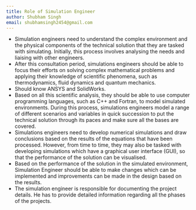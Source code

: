 ```yaml
---
title: Role of Simulation Engineer
author: Shubham Singh
email: shubhamsingh2454@gmail.com
---
```


- Simulation engineers need to understand the complex environment and the physical components of the technical solution that they are tasked with simulating. Initially, this process involves analysing the needs and liaising with other engineers.
- After this consultation period, simulations engineers should be able to focus their efforts on solving complex mathematical problems and applying their knowledge of scientific phenomena, such as thermodynamics, fluid dynamics and quantum mechanics.
- Should know ANSYS and SolidWorks.
- Based on all this scientific analysis, they should be able to use computer programming languages, such as C++ and Fortran, to model simulated environments. During this process, simulations engineers model a range of different scenarios and variables in quick succession to put the technical solution through its paces and make sure all the bases are covered.
- Simulations engineers need to develop numerical simulations and draw conclusions based on the results of the equations that have been processed. However, from time to time, they may also be tasked with developing simulations which have a graphical user interface (GUI), so that the performance of the solution can be visualised.
- Based on the performance of the solution in the simulated environment, Simulation Engineer should be able to make changes which can be implemented and improvements can be made in the design based on the results.
- The simulation engineer is responsible for documenting the project details. He has to provide detailed information regarding all the phases of the projects.
